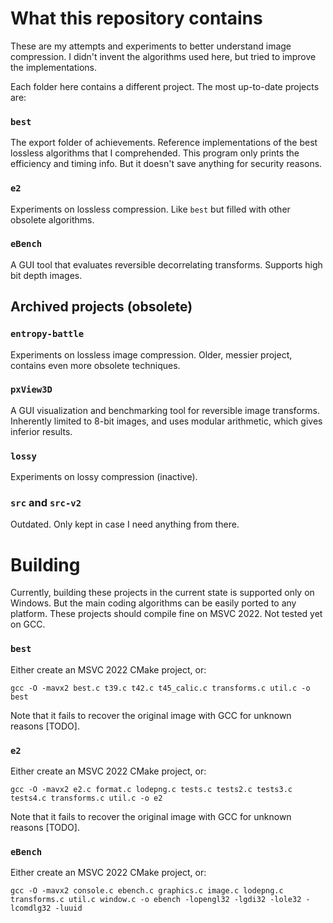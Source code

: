 # What this repository contains

These are my attempts and experiments to better understand image compression.
I didn't invent the algorithms used here, but tried to improve the implementations.

Each folder here contains a different project.
The most up-to-date projects are:

### `best`
The export folder of achievements.
Reference implementations of the best lossless algorithms that I comprehended.
This program only prints the efficiency and timing info.
But it doesn't save anything for security reasons.

### `e2`
Experiments on lossless compression.
Like `best` but filled with other obsolete algorithms.

### `eBench`
A GUI tool that evaluates reversible decorrelating transforms.
Supports high bit depth images.


## Archived projects (obsolete)

### `entropy-battle`
Experiments on lossless image compression. Older, messier project, contains even more obsolete techniques.

### `pxView3D`
A GUI visualization and benchmarking tool for reversible image transforms.
Inherently limited to 8-bit images, and uses modular arithmetic, which gives inferior results.

### `lossy`
Experiments on lossy compression (inactive).

### `src` and `src-v2`
Outdated. Only kept in case I need anything from there.


# Building
Currently, building these projects in the current state is supported only on Windows.
But the main coding algorithms can be easily ported to any platform.
These projects should compile fine on MSVC 2022.
Not tested yet on GCC.

### `best`
Either create an MSVC 2022 CMake project, or:

`gcc -O -mavx2 best.c t39.c t42.c t45_calic.c transforms.c util.c -o best`

Note that it fails to recover the original image with GCC for unknown reasons [TODO].

### `e2`
Either create an MSVC 2022 CMake project, or:

`gcc -O -mavx2 e2.c format.c lodepng.c tests.c tests2.c tests3.c tests4.c transforms.c util.c -o e2`

Note that it fails to recover the original image with GCC for unknown reasons [TODO].

### `eBench`
Either create an MSVC 2022 CMake project, or:

`gcc -O -mavx2 console.c ebench.c graphics.c image.c lodepng.c transforms.c util.c window.c -o ebench -lopengl32 -lgdi32 -lole32 -lcomdlg32 -luuid`
